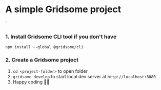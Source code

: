 # A simple Gridsome project
`
### 1. Install Gridsome CLI tool if you don't have

`npm install --global @gridsome/cli`

### 2. Create a Gridsome project

1. `cd <project-folder>` to open folder
2. `gridsome develop` to start local dev server at `http://localhost:8080`
3. Happy coding 🎉🙌
